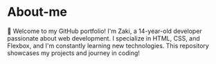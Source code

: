 # About-me
🚀 Welcome to my GitHub portfolio! I'm Zaki, a 14-year-old developer passionate about web development. I specialize in HTML, CSS, and Flexbox, and I'm constantly learning new technologies. This repository showcases my projects and journey in coding!
